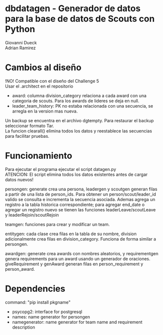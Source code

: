# dbdatagen - Generador de datos para la base de datos de Scouts con Python
Giovanni Dueck \
Adrian Ramirez 

# Cambios al diseño
!NO! Compatible con el diseño del Challenge 5 \
Usar el .architect en el repositorio
- award: columna division_category relaciona a cada award con una categoria de scouts. Para los awards de lideres se deja en null.
- leader_team_history: PK no estaba relacionada con una secuencia, se arregla en la version mas nueva.

Un backup se encuentra en el archivo dgtempty. Para restaurar el backup seleccionar formato Tar. \
La funcion clearall() elimina todos los datos y reestablece las secuencias para facilitar pruebas.

# Funcionamiento
Para ejecutar el programa ejecutar el script datagen.py \
ATENCION: El script elimina todos los datos existentes antes de cargar datos nuevos!

persongen: generate crea una persona, leadergen y scoutgen generan filas a partir de una lista de person_ids. Para obtener un person/scout/leader_id valido se consulta e incrementa la secuencia asociada. Ademas agrega un registro a la tabla historica correspondiente; para agregar end_date o agregar un registro nuevo se tienen las funciones leaderLeave/scoutLeave y leaderRejoin/scoutRejoin

teamgen: funciones para crear y modificar un team.

entitygen: cada clase crea filas en la tabla de su nombre, division adicionalmente crea filas en division_category. Funciona de forma similar a persongen.

awardgen: generate crea awards con nombres aleatorios, y requirementgen genera requirements para un award usando un generador de oraciones. giveRequirement y genAward generan filas en person_requirement y person_award.

# Dependencies
command: "pip install pkgname"
- psycopg2: interface for postgresql
- names: name generator for persongen
- namegenerator: name generator for team name and requirement description

